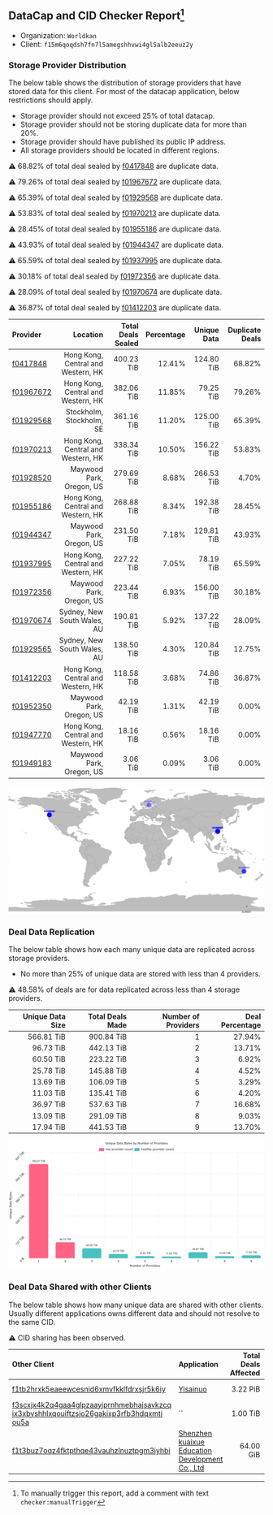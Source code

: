 ## DataCap and CID Checker Report[^1]
 - Organization: `Worldkan`
 - Client: `f15m6qoqdsh7fn7l5amegshhvwi4gl5alb2eeuz2y`
### Storage Provider Distribution
The below table shows the distribution of storage providers that have stored data for this client.
For most of the datacap application, below restrictions should apply.
 - Storage provider should not exceed 25% of total datacap.
 - Storage provider should not be storing duplicate data for more than 20%.
 - Storage provider should have published its public IP address.
 - All storage providers should be located in different regions.

⚠️ 68.82% of total deal sealed by [f0417848](https://filfox.info/en/address/f0417848) are duplicate data.

⚠️ 79.26% of total deal sealed by [f01967672](https://filfox.info/en/address/f01967672) are duplicate data.

⚠️ 65.39% of total deal sealed by [f01929568](https://filfox.info/en/address/f01929568) are duplicate data.

⚠️ 53.83% of total deal sealed by [f01970213](https://filfox.info/en/address/f01970213) are duplicate data.

⚠️ 28.45% of total deal sealed by [f01955186](https://filfox.info/en/address/f01955186) are duplicate data.

⚠️ 43.93% of total deal sealed by [f01944347](https://filfox.info/en/address/f01944347) are duplicate data.

⚠️ 65.59% of total deal sealed by [f01937995](https://filfox.info/en/address/f01937995) are duplicate data.

⚠️ 30.18% of total deal sealed by [f01972356](https://filfox.info/en/address/f01972356) are duplicate data.

⚠️ 28.09% of total deal sealed by [f01970674](https://filfox.info/en/address/f01970674) are duplicate data.

⚠️ 36.87% of total deal sealed by [f01412203](https://filfox.info/en/address/f01412203) are duplicate data.

| Provider                                              |                           Location | Total Deals Sealed | Percentage | Unique Data | Duplicate Deals |
| :---------------------------------------------------- | ---------------------------------: | -----------------: | ---------: | ----------: | --------------: |
| [f0417848](https://filfox.info/en/address/f0417848)   | Hong Kong, Central and Western, HK |         400.23 TiB |     12.41% |  124.80 TiB |          68.82% |
| [f01967672](https://filfox.info/en/address/f01967672) | Hong Kong, Central and Western, HK |         382.06 TiB |     11.85% |   79.25 TiB |          79.26% |
| [f01929568](https://filfox.info/en/address/f01929568) |           Stockholm, Stockholm, SE |         361.16 TiB |     11.20% |  125.00 TiB |          65.39% |
| [f01970213](https://filfox.info/en/address/f01970213) | Hong Kong, Central and Western, HK |         338.34 TiB |     10.50% |  156.22 TiB |          53.83% |
| [f01928520](https://filfox.info/en/address/f01928520) |           Maywood Park, Oregon, US |         279.69 TiB |      8.68% |  266.53 TiB |           4.70% |
| [f01955186](https://filfox.info/en/address/f01955186) | Hong Kong, Central and Western, HK |         268.88 TiB |      8.34% |  192.38 TiB |          28.45% |
| [f01944347](https://filfox.info/en/address/f01944347) |           Maywood Park, Oregon, US |         231.50 TiB |      7.18% |  129.81 TiB |          43.93% |
| [f01937995](https://filfox.info/en/address/f01937995) | Hong Kong, Central and Western, HK |         227.22 TiB |      7.05% |   78.19 TiB |          65.59% |
| [f01972356](https://filfox.info/en/address/f01972356) |           Maywood Park, Oregon, US |         223.44 TiB |      6.93% |  156.00 TiB |          30.18% |
| [f01970674](https://filfox.info/en/address/f01970674) |        Sydney, New South Wales, AU |         190.81 TiB |      5.92% |  137.22 TiB |          28.09% |
| [f01929565](https://filfox.info/en/address/f01929565) |        Sydney, New South Wales, AU |         138.50 TiB |      4.30% |  120.84 TiB |          12.75% |
| [f01412203](https://filfox.info/en/address/f01412203) | Hong Kong, Central and Western, HK |         118.58 TiB |      3.68% |   74.86 TiB |          36.87% |
| [f01952350](https://filfox.info/en/address/f01952350) |           Maywood Park, Oregon, US |          42.19 TiB |      1.31% |   42.19 TiB |           0.00% |
| [f01947770](https://filfox.info/en/address/f01947770) | Hong Kong, Central and Western, HK |          18.16 TiB |      0.56% |   18.16 TiB |           0.00% |
| [f01949183](https://filfox.info/en/address/f01949183) |           Maywood Park, Oregon, US |           3.06 TiB |      0.09% |    3.06 TiB |           0.00% |

![Provider Distribution](https://raw.githubusercontent.com/data-preservation-programs/filplus-checker-assets/main/filecoin-project/filecoin-plus-large-datasets/issues/528/1671008028666.png)
### Deal Data Replication
The below table shows how each many unique data are replicated across storage providers.
- No more than 25% of unique data are stored with less than 4 providers.

⚠️ 48.58% of deals are for data replicated across less than 4 storage providers.

| Unique Data Size | Total Deals Made | Number of Providers | Deal Percentage |
| ---------------: | ---------------: | ------------------: | --------------: |
|       566.81 TiB |       900.84 TiB |                   1 |          27.94% |
|        96.73 TiB |       442.13 TiB |                   2 |          13.71% |
|        60.50 TiB |       223.22 TiB |                   3 |           6.92% |
|        25.78 TiB |       145.88 TiB |                   4 |           4.52% |
|        13.69 TiB |       106.09 TiB |                   5 |           3.29% |
|        11.03 TiB |       135.41 TiB |                   6 |           4.20% |
|        36.97 TiB |       537.63 TiB |                   7 |          16.68% |
|        13.09 TiB |       291.09 TiB |                   8 |           9.03% |
|        17.94 TiB |       441.53 TiB |                   9 |          13.70% |

![Replication Distribution](https://raw.githubusercontent.com/data-preservation-programs/filplus-checker-assets/main/filecoin-project/filecoin-plus-large-datasets/issues/528/1671008029335.png)
### Deal Data Shared with other Clients
The below table shows how many unique data are shared with other clients.
Usually different applications owns different data and should not resolve to the same CID.

⚠️ CID sharing has been observed.

| Other Client                                                                                                                                                                                                              | Application                                                                                                                      | Total Deals Affected | Unique CIDs |        Verifier |
| :------------------------------------------------------------------------------------------------------------------------------------------------------------------------------------------------------------------------ | :------------------------------------------------------------------------------------------------------------------------------- | -------------------: | ----------: | --------------: |
| [f1tb2hrxk5eaeewcesnid6xmvfkklfdrxsjr5k6iy](https://filfox.info/en/address/f1tb2hrxk5eaeewcesnid6xmvfkklfdrxsjr5k6iy)                                                                                                     | [Yisainuo](https://github.com/filecoin-project/filecoin-plus-large-datasets/issues/537)                                          |             3.22 PiB |       5,002 | LDN v3 multisig |
| [f3scxjx4k2q4gaa4glpzaayjprnhmebhajsavkzcq<br/>ix3xbvshhlxqouiftzsjo26gakixp3rfb3hdqxmtj<br/>ou5a](https://filfox.info/en/address/f3scxjx4k2q4gaa4glpzaayjprnhmebhajsavkzcqix3xbvshhlxqouiftzsjo26gakixp3rfb3hdqxmtjou5a) | ``                                                                                                                               |             1.00 TiB |          31 |        Joss Hua |
| [f1t3buz7oqz4fktpthqe43vauhzlnuztpgm3iyhbi](https://filfox.info/en/address/f1t3buz7oqz4fktpthqe43vauhzlnuztpgm3iyhbi)                                                                                                     | [Shenzhen kuaixue Education Development Co\., Ltd](https://github.com/filecoin-project/filecoin-plus-large-datasets/issues/1363) |            64.00 GiB |           1 | LDN v3 multisig |

[^1]: To manually trigger this report, add a comment with text `checker:manualTrigger`

